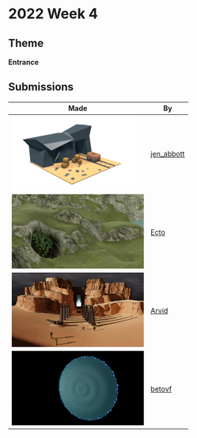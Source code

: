 # 2022 Week 4


## Theme

**Entrance**


## Submissions

| Made | By |
|------|----|
| <img src="./jen_abbott/jen-abbott-mine-entrance-jan2022.png" height="150" /> | [jen_abbott](./jen_abbott/) |
| <img src="./Ecto/unknown.png" height="150" /> | [Ecto](./Ecto/) |
| <img src="./Arvid/entrance.gif" height="150" /> | [Arvid](./Arvid/) |
| <img src="./betovf/the-expanse-ring.png" height="150" /> | [betovf](./betovf/) |

